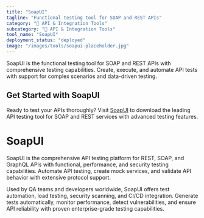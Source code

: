 ```yaml
---
title: "SoapUI"
tagline: "Functional testing tool for SOAP and REST APIs"
category: "🔗 API & Integration Tools"
subcategory: "🔗 API & Integration Tools"
tool_name: "SoapUI"
deployment_status: "deployed"
image: "/images/tools/soapui-placeholder.jpg"
---
```

SoapUI is the functional testing tool for SOAP and REST APIs with comprehensive testing capabilities. Create, execute, and automate API tests with support for complex scenarios and data-driven testing.

## Get Started with SoapUI

Ready to test your APIs thoroughly? Visit [SoapUI](https://www.soapui.org) to download the leading API testing tool for SOAP and REST services with advanced testing features.

# SoapUI

SoapUI is the comprehensive API testing platform for REST, SOAP, and GraphQL APIs with functional, performance, and security testing capabilities. Automate API testing, create mock services, and validate API behavior with extensive protocol support.

Used by QA teams and developers worldwide, SoapUI offers test automation, load testing, security scanning, and CI/CD integration. Generate tests automatically, monitor performance, detect vulnerabilities, and ensure API reliability with proven enterprise-grade testing capabilities.